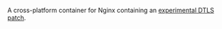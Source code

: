 A cross-platform container for Nginx containing an [experimental DTLS patch](https://source.foundries.io/gateway-containers.git/tree/nginx/nginx-1.13.9-dtls-experimental.diff).
